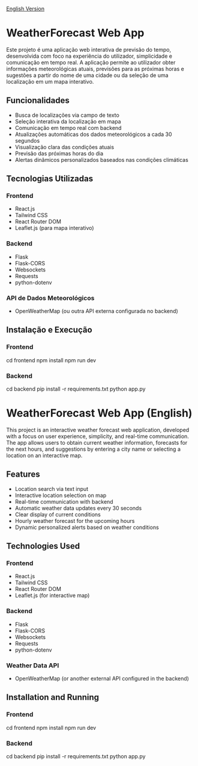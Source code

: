 [English Version](#weatherforecast-web-app-english)

# WeatherForecast Web App

Este projeto é uma aplicação web interativa de previsão do tempo, desenvolvida com foco na experiência do utilizador, simplicidade e comunicação em tempo real. A aplicação permite ao utilizador obter informações meteorológicas atuais, previsões para as próximas horas e sugestões a partir do nome de uma cidade ou da seleção de uma localização em um mapa interativo.

## Funcionalidades

- Busca de localizações via campo de texto
- Seleção interativa da localização em mapa
- Comunicação em tempo real com backend
- Atualizações automáticas dos dados meteorológicos a cada 30 segundos
- Visualização clara das condições atuais
- Previsão das próximas horas do dia
- Alertas dinâmicos personalizados baseados nas condições climáticas

## Tecnologias Utilizadas

### Frontend

- React.js
- Tailwind CSS
- React Router DOM
- Leaflet.js (para mapa interativo)

### Backend

- Flask
- Flask-CORS
- Websockets
- Requests
- python-dotenv

### API de Dados Meteorológicos

- OpenWeatherMap (ou outra API externa configurada no backend)

## Instalação e Execução

### Frontend
cd frontend
npm install
npm run dev

### Backend
cd backend
pip install -r requirements.txt
python app.py


# WeatherForecast Web App (English)

This project is an interactive weather forecast web application, developed with a focus on user experience, simplicity, and real-time communication. The app allows users to obtain current weather information, forecasts for the next hours, and suggestions by entering a city name or selecting a location on an interactive map.

## Features

- Location search via text input
- Interactive location selection on map
- Real-time communication with backend
- Automatic weather data updates every 30 seconds
- Clear display of current conditions
- Hourly weather forecast for the upcoming hours
- Dynamic personalized alerts based on weather conditions

## Technologies Used

### Frontend

- React.js
- Tailwind CSS
- React Router DOM
- Leaflet.js (for interactive map)

### Backend

- Flask
- Flask-CORS
- Websockets
- Requests
- python-dotenv

### Weather Data API

- OpenWeatherMap (or another external API configured in the backend)

## Installation and Running

### Frontend

cd frontend
npm install
npm run dev

### Backend

cd backend
pip install -r requirements.txt
python app.py
